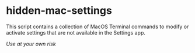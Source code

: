 # hidden-mac-settings
This script contains a collection of MacOS Terminal commands
to modify or activate settings that are not available in the Settings app.

*Use at your own risk*
